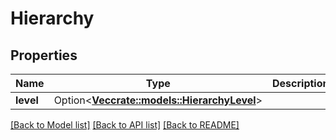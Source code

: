 # Hierarchy

## Properties

Name | Type | Description | Notes
------------ | ------------- | ------------- | -------------
**level** | Option<[**Vec<crate::models::HierarchyLevel>**](HierarchyLevel.md)> |  | [optional]

[[Back to Model list]](../README.md#documentation-for-models) [[Back to API list]](../README.md#documentation-for-api-endpoints) [[Back to README]](../README.md)


